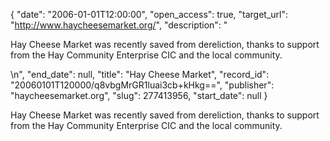 {
  "date": "2006-01-01T12:00:00", 
  "open_access": true, 
  "target_url": "http://www.haycheesemarket.org/", 
  "description": "<p>Hay Cheese Market was recently saved from dereliction, thanks to support from the Hay Community Enterprise CIC and the local community.</p>\n", 
  "end_date": null, 
  "title": "Hay Cheese Market", 
  "record_id": "20060101T120000/q8vbgMrGR1luai3cb+kHkg==", 
  "publisher": "haycheesemarket.org", 
  "slug": 277413956, 
  "start_date": null
}

<p>Hay Cheese Market was recently saved from dereliction, thanks to support from the Hay Community Enterprise CIC and the local community.</p>
